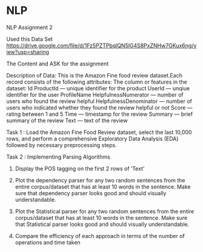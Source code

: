 # NLP
NLP Assignment 2

Used this Data Set https://drive.google.com/file/d/1Fz5PZTPbqlQN5lG4S8PxZNHw7GKux6ng/view?usp=sharing

The Content and ASK for the assignment 

Description of Data:
This is the Amazon Fine food review dataset.Each record consists of the following attributes:
The column or features in the dataset:
Id
ProductId — unique identifier for the product
UserId — unqiue identifier for the user
ProfileName
HelpfulnessNumerator — number of users who found the review helpful
HelpfulnessDenominator — number of users who indicated whether they found the review helpful or not
Score — rating between 1 and 5
Time — timestamp for the review
Summary — brief summary of the review
Text — text of the review


Task 1 : Load the Amazon Fine Food Review dataset, select the last 10,000 rows, and perform a comprehensive Exploratory Data Analysis (EDA) followed by necessary preprocessing steps.

Task 2 : Implementing Parsing Algorithms

1. Display the POS tagging on the first 2 rows of ‘Text’ 

2. Plot the dependency parser for any two random sentences from the entire corpus/dataset that has at least 10 words in the sentence. Make sure that dependency parser looks good and should visually understandable.

3. Plot the Statistical parser for any two random sentences from the entire corpus/dataset that has at least 10 words in the sentence. Make sure that Statistical parser looks good and should visually understandable.

4. Compare the efficiency of each approach in terms of the number of operations and time taken
